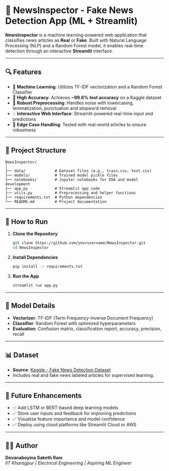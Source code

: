 # 📰 NewsInspector - Fake News Detection App (ML + Streamlit)

**NewsInspector** is a machine learning-powered web application that classifies news articles as **Real** or **Fake**. Built with Natural Language Processing (NLP) and a Random Forest model, it enables real-time detection through an interactive **Streamlit** interface.

---

## 🔍 Features

- 🧠 **Machine Learning**: Utilizes TF-IDF vectorization and a Random Forest Classifier  
- 🎯 **High Accuracy**: Achieves **~99.6% test accuracy** on a Kaggle dataset  
- 🧼 **Robust Preprocessing**: Handles noise with lowercasing, lemmatization, punctuation and stopword removal  
- 💡 **Interactive Web Interface**: Streamlit-powered real-time input and predictions  
- 🧪 **Edge Case Handling**: Tested with real-world articles to ensure robustness  

---

## 📁 Project Structure

```
NewsInspector/
│
├── data/             # Dataset files (e.g., train.csv, test.csv)
├── models/           # Trained model pickle files
├── notebooks/        # Jupyter notebooks for EDA and model development
├── app.py            # Streamlit app code
├── utils.py          # Preprocessing and helper functions
├── requirements.txt  # Python dependencies
└── README.md         # Project documentation
```


---

## 🚀 How to Run

1. **Clone the Repository**
   ```bash
   git clone https://github.com/yourusername/NewsInspector.git
   cd NewsInspector

2. **Install Dependencies**
   ```bash
   pip install -r requirements.txt

3. **Run the App**
   ```bash
   streamlit run app.py

---

## 🧠 Model Details

- **Vectorizer**: TF-IDF (Term Frequency-Inverse Document Frequency)  
- **Classifier**: Random Forest with optimized hyperparameters  
- **Evaluation**: Confusion matrix, classification report, accuracy, precision, recall  

---

## 📊 Dataset

- **Source**: [Kaggle - Fake News Detection Dataset](https://www.kaggle.com/clmentbisaillon/fake-and-real-news-dataset)  
- Includes real and fake news labeled articles for supervised learning.

---


## 📌 Future Enhancements

- ✅ Add LSTM or BERT-based deep learning models  
- ✅ Store user inputs and feedback for improving predictions  
- ✅ Visualize feature importance and model confidence  
- ✅ Deploy using cloud platforms like Streamlit Cloud or AWS  

---

## 👨‍💻 Author

**Devanaboyina Saketh Ram**  
_IIT Kharagpur | Electrical Engineering | Aspiring ML Engineer_

